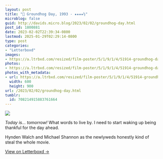 ```yaml
---
layout: post
title: "🍿 Groundhog Day, 1993 - ★★★★½"
microblog: false
guid: http://davids.micro.blog/2023/02/02/groundhog-day.html
post_id: 1800881
date: 2023-02-02T22:39:34-0800
lastmod: 2025-01-29T02:29:14-0800
type: post
categories:
- "Letterboxd"
images:
- https://a.ltrbxd.com/resized/film-poster/5/1/9/1/4/51914-groundhog-day-0-600-0-900-crop.jpg?v=9361c0080d
photos:
- https://a.ltrbxd.com/resized/film-poster/5/1/9/1/4/51914-groundhog-day-0-600-0-900-crop.jpg?v=9361c0080d
photos_with_metadata:
- url: https://a.ltrbxd.com/resized/film-poster/5/1/9/1/4/51914-groundhog-day-0-600-0-900-crop.jpg?v=9361c0080d
  width: 600
  height: 900
url: /2023/02/02/groundhog-day.html
tumblr:
  id: 708214915883761664
---
```

 <p><img src="https://a.ltrbxd.com/resized/film-poster/5/1/9/1/4/51914-groundhog-day-0-600-0-900-crop.jpg?v=9361c0080d"/></p> <p><i>Today is… tomorrow!</i> What words to live by. I need to start waking up being thankful for the day ahead.</p><p>Hynden Walch and Michael Shannon as the newlyweds honestly kind of steal the whole movie.</p> 
<p><a href="https://letterboxd.com/theschlaepfer/film/groundhog-day/1/">View on Letterboxd →</a></p>
